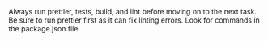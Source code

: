Always run prettier, tests, build, and lint before moving on to the next task. Be sure to run prettier first as it can fix linting errors. Look for commands in the package.json file.
